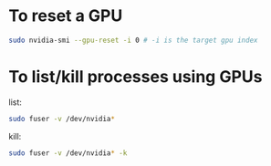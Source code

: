 # To reset a GPU

```bash
sudo nvidia-smi --gpu-reset -i 0 # -i is the target gpu index
```

# To list/kill processes using GPUs

list:

```bash
sudo fuser -v /dev/nvidia*
```
kill:

```bash
sudo fuser -v /dev/nvidia* -k
```

